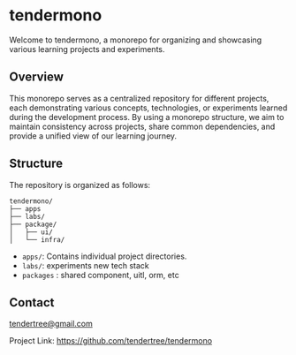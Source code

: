 # tendermono

Welcome to tendermono, a monorepo for organizing and showcasing various learning projects and experiments.

## Overview

This monorepo serves as a centralized repository for different projects, each demonstrating various concepts, technologies, or experiments learned during the development process. By using a monorepo structure, we aim to maintain consistency across projects, share common dependencies, and provide a unified view of our learning journey.

## Structure

The repository is organized as follows:

```
tendermono/
├── apps
├── labs/
├── package/
│   ├── ui/
│   └── infra/
```
- `apps/`: Contains individual project directories.
- `labs/`: experiments new tech stack
- `packages` : shared component, uitl, orm, etc


## Contact

tendertree@gmail.com

Project Link: https://github.com/tendertree/tendermono

